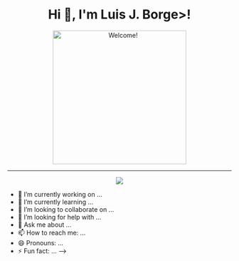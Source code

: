 <div align="center">
<h1 align="center">Hi 👋, I'm Luis J. Borge>! </h1>  <!-- <img src="https://github.com/ABSphreak/ABSphreak/blob/master/gifs/Hi.gif" width="30px"> -->
</div>
<div align="center" width="50">
<img src="https://i.imgur.com/dTYwdG1.gif" alt="Welcome!" width="300"/>
</div>
<hr/>
<p align="center">
  <a href="https://github.com/DenverCoder1/readme-typing-svg"><img src="https://readme-typing-svg.herokuapp.com?lines=Web+Developer+Student;Electronic+Developer;Fiber%20Technician;Always%20learning%20new%20things&center=true&width=500&height=50"></a> <!--DS%20|%20Always%20|%20learning%20new+skills -->
</p>

- 🔭 I’m currently working on ...
- 🌱 I’m currently learning ...
- 👯 I’m looking to collaborate on ...
- 🤔 I’m looking for help with ...
- 💬 Ask me about ...
- 📫 How to reach me: ...
- 😄 Pronouns: ...
- ⚡ Fun fact: ...
-->
